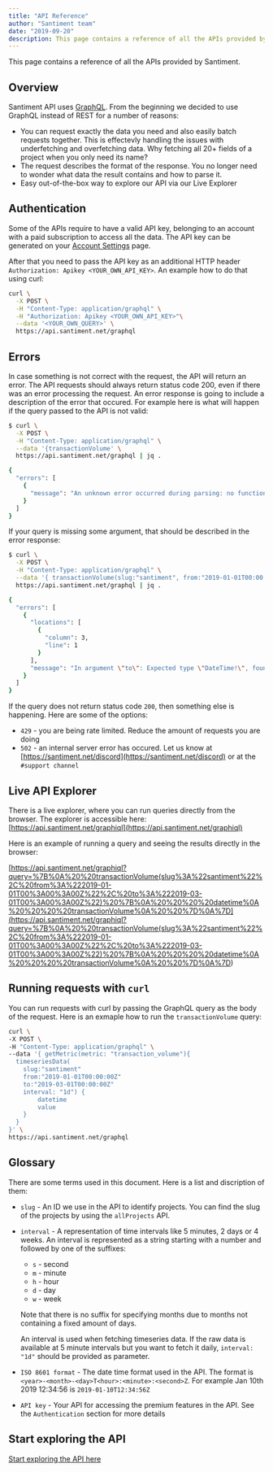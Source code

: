 ```yaml
---
title: "API Reference"
author: "Santiment team"
date: "2019-09-20"
description: This page contains a reference of all the APIs provided by Santiment.
---
```


This page contains a reference of all the APIs provided by Santiment.

## Overview

Santiment API uses [GraphQL](https://graphql.org). From the beginning we decided
to use GraphQL instead of REST for a number of reasons:

- You can request exactly the data you need and also easily batch requests together.
  This is effectevly handling the issues with underfetching and overfetching data. Why
  fetching all 20+ fields of a project when you only need its name?
- The request describes the format of the response. You no longer need
  to wonder what data the result contains and how to parse it.
- Easy out-of-the-box way to explore our API via our Live Explorer

## Authentication

Some of the APIs require to have a valid API key, belonging to an account with a
paid subscription to access all the data. The API key can be generated on your
[Account Settings](https://app.santiment.net/account#api-keys) page.

After that you need to pass the API key as an additional HTTP header
`Authorization: Apikey <YOUR_OWN_API_KEY>`. An example how to do that using curl:

```bash
curl \
  -X POST \
  -H "Content-Type: application/graphql" \
  -H "Authorization: Apikey <YOUR_OWN_API_KEY>"\
  --data '<YOUR_OWN_QUERY>' \
  https://api.santiment.net/graphql
```

## Errors

In case something is not correct with the request, the API will return an error. The API
requests should always return status code 200, even if there was an error processing the
request. An error response is going to include a description of the error that occured.
For example here is what will happen if the query passed to the API is not valid:

```bash
$ curl \
  -X POST \
  -H "Content-Type: application/graphql" \
  --data '{transactionVolume' \
  https://api.santiment.net/graphql | jq .

{
  "errors": [
    {
      "message": "An unknown error occurred during parsing: no function clause matching in Absinthe.Phase.Parse.format_raw_parse_error/1"
    }
  ]
}
```

If your query is missing some argument, that should be described in the error response:

```bash
$ curl \
  -X POST \
  -H "Content-Type: application/graphql" \
  --data '{ transactionVolume(slug:"santiment", from:"2019-01-01T00:00:00Z") { datetime transactionVolume }}' \
  https://api.santiment.net/graphql | jq .

{
  "errors": [
    {
      "locations": [
        {
          "column": 3,
          "line": 1
        }
      ],
      "message": "In argument \"to\": Expected type \"DateTime!\", found null."
    }
  ]
}
```

If the query does not return status code `200`, then something else is happening. Here are some of the options:

- `429` - you are being rate limited. Reduce the amount of requests you are doing
- `502` - an internal server error has occured. Let us know at [https://santiment.net/discord](https://santiment.net/discord)
  or at the `#support channel`

## Live API Explorer

There is a live explorer, where you can run queries directly from the browser. The
explorer is accessible here: [https://api.santiment.net/graphiql](https://api.santiment.net/graphiql)

Here is an example of running a query and seeing the results directly in the browser:

[https://api.santiment.net/graphiql?query=%7B%0A%20%20transactionVolume(slug%3A%22santiment%22%2C%20from%3A%222019-01-01T00%3A00%3A00Z%22%2C%20to%3A%222019-03-01T00%3A00%3A00Z%22)%20%7B%0A%20%20%20%20datetime%0A%20%20%20%20transactionVolume%0A%20%20%7D%0A%7D](<https://api.santiment.net/graphiql?query=%7B%0A%20%20transactionVolume(slug%3A%22santiment%22%2C%20from%3A%222019-01-01T00%3A00%3A00Z%22%2C%20to%3A%222019-03-01T00%3A00%3A00Z%22)%20%7B%0A%20%20%20%20datetime%0A%20%20%20%20transactionVolume%0A%20%20%7D%0A%7D>)

## Running requests with `curl`

You can run requests with curl by passing the GraphQL query as the body of the request. Here is an exmaple how to run the `transactionVolume` query:

```bash
curl \
-X POST \
-H "Content-Type: application/graphql" \
--data '{ getMetric(metric: "transaction_volume"){
  timeseriesData(
    slug:"santiment"
    from:"2019-01-01T00:00:00Z"
    to:"2019-03-01T00:00:00Z"
    interval: "1d") {
        datetime
        value
    }
  }
}' \
https://api.santiment.net/graphql
```

## Glossary

There are some terms used in this document. Here is a list and discription of them:

- `slug` - An ID we use in the API to identify projects. You can find the slug
  of the projects by using the `allProjects` API.
- `interval` - A representation of time intervals like 5 minutes, 2 days or 4 weeks.
  An interval is represented as a string starting with a number and followed by one of the suffixes:

  - `s` - second
  - `m` - minute
  - `h` - hour
  - `d` - day
  - `w` - week

  Note that there is no suffix for specifying months due to months not containing a fixed amount of days.

  An interval is used when fetching timeseries data. If the raw data is
  available at 5 minute intervals but you want to fetch it daily, `interval: "1d"`
  should be provided as parameter.

- `ISO 8601 format` - The date time format used in the API. The format is `<year>-<month>-<day>T<hour>:<minute>:<second>Z`.
  For example Jan 10th 2019 12:34:56 is `2019-01-10T12:34:56Z`
- `API key` - Your API for accessing the premium features in the API. See the `Authentication` section for more details

## Start exploring the API

[Start exploring the API here](/sanapi/exploring/)
